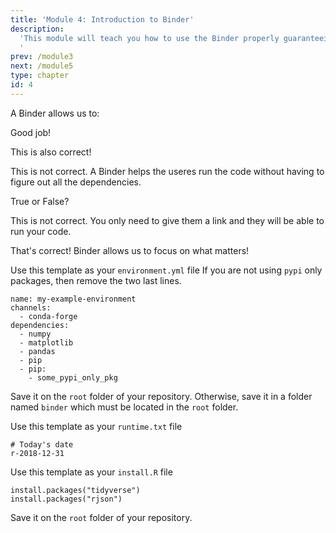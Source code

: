 ```yaml
---
title: 'Module 4: Introduction to Binder'
description:
  'This module will teach you how to use the Binder properly guaranteeing reproducibility of your notebooks and repositories.
  '
prev: /module3
next: /module5
type: chapter
id: 4
---
```


<exercise id="0" title="Learning Outcomes" type="slides">

<slides source="chapter4_00_learning_outcomes">
</slides>

</exercise>

<exercise id="1" title="Introduction to Binder" type="slides">

<slides source="chapter4_01_introduction_to_binder">
</slides>

</exercise>

<exercise id="2" title="Trivia Time!">

A Binder allows us to:

<choice id="1">
<opt text="Reproduce the environment we are working in and allow others to run our Jupyter Notebooks or R scripts."  correct="true">

Good job!

</opt>

<opt text="Deploy code, graphs, and text and allow others to run our code." correct = "true">

This is also correct!

</opt>

<opt text="Teach the users of our code how to install dependencies">

This is not correct. A Binder helps the useres run the code without having to figure out all the dependencies.

</opt>
</choice>

True or False? 

<choice id="2">
<opt text= "Sharing a Binder repository with another user is complicated" >
 
This is not correct. You only need to give them a link and they will be able to run your code.

</opt>

<opt text="With Binder, you can spend the time understanding the code rather than  understanding how to set up the environment to run the code." correct="true">

That's correct! Binder allows us to focus on what matters!

</opt>

</choice>

</exercise>

<exercise id="3" title="What Does a Binder Need?" type="slides">

<slides source="chapter4_02_what_does_a_binder_repo_need">
</slides>

</exercise>

<exercise id="4" title="Setting Up a Python Binder" type="slides">

<slides source="chapter4_03_python_repository">
</slides>

</exercise>

<exercise id="5" title="environment.yml template" >

Use this template as your `environment.yml` file
If you are not using `pypi` only packages, then remove the two last lines.

```
name: my-example-environment
channels:
  - conda-forge
dependencies:
  - numpy
  - matplotlib
  - pandas
  - pip
  - pip:
    - some_pypi_only_pkg
```

Save it on the `root` folder of your repository. Otherwise, save it in a folder named `binder` which must be located in the `root` folder.

</exercise>

<exercise id="6" title="Setting Up an R Binder" type="slides">

<slides source="chapter4_04_R_repository">
</slides>

</exercise>

<exercise id="7" title="runtime.txt and install.R template" >

Use this template as your `runtime.txt` file

```
# Today's date
r-2018-12-31
```

Use this template as your `install.R` file

```
install.packages("tidyverse")
install.packages("rjson")
```

Save it on the `root` folder of your repository.

</exercise>

<exercise id="9" title="Summary and Conclusions" type="slides">

<slides source="chapter4_05_summary_and_conclusions">
</slides>

</exercise>